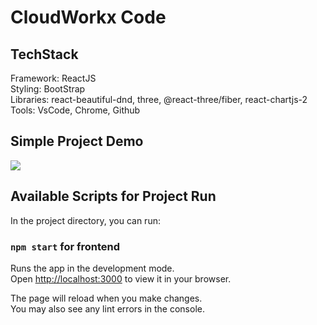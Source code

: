 # CloudWorkx Code

## TechStack

Framework: ReactJS\
Styling: BootStrap\
Libraries: react-beautiful-dnd, three, @react-three/fiber, react-chartjs-2\
Tools: VsCode, Chrome, Github

## Simple Project Demo

![](https://github.com/dip0011/Demo.gif)

## Available Scripts for Project Run

In the project directory, you can run:

### `npm start` for frontend

Runs the app in the development mode.\
Open [http://localhost:3000](http://localhost:3000) to view it in your browser.

The page will reload when you make changes.\
You may also see any lint errors in the console.
